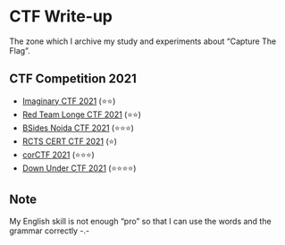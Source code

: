 # CTF Write-up
The zone which I archive my study and experiments about “Capture The Flag”.

## CTF Competition 2021
- [Imaginary CTF 2021](ImaginaryCTF/WRITEUP.md) (⭐⭐)
- [Red Team Longe CTF 2021](RedTeamLongeCTF/WRITEUP.md) (⭐⭐)
- [BSides Noida CTF 2021](BSidesNoidaCTF/WRITEUP.md) (⭐⭐⭐)
- [RCTS CERT CTF 2021](RCTSCERTCTF/WRITEUP.md) (⭐)
- [corCTF 2021](corCTF/WRITEUP.md) (⭐⭐⭐)
- [Down Under CTF 2021](ductf/WRITEUP.md) (⭐⭐⭐⭐)

## Note
My English skill is not enough “pro” so that I can use the words and the grammar correctly -.-
